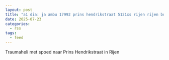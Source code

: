 ```yaml
---
layout: post
title: "a1 dia: ja ambu 17992 prins hendrikstraat 5121xs rijen rijen bon 109456"
date: 2025-07-23
categories: 
  - rss
tags: 
  - feed
---
```


Traumaheli met spoed naar Prins Hendrikstraat in Rijen
